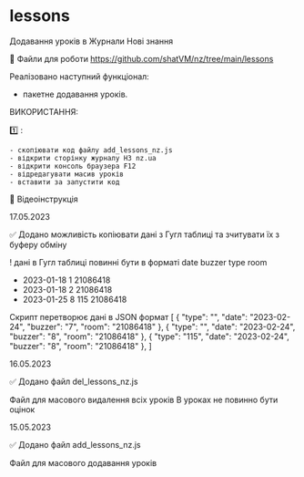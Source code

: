 # lessons
Додавання уроків в Журнали Нові знання

💾 Файли для роботи https://github.com/shatVM/nz/tree/main/lessons

Реалізовано наступний функціонал:
 - пакетне додавання уроків.
 
ВИКОРИСТАННЯ:

1️⃣ :

    - скопіювати код файлу add_lessons_nz.js
    - відкрити сторінку журналу НЗ nz.ua
    - відкрити консоль браузера F12
    - відредагувати масив уроків
    - вставити за запустити код 
  
🎥 Відеоінструкція 

17.05.2023

✅ Додано можливість копіювати дані з Гугл таблиці та зчитувати їх з буферу обміну 

! дані в Гугл таблиці повинні бути в форматі
    date  buzzer	type	room
 - 2023-01-18	1		      21086418
 - 2023-01-18	2		      21086418
 - 2023-01-25	8	  115   21086418

Скрипт перетворює дані в JSON формат
[
  {
    "type": "",
    "date": "2023-02-24",
    "buzzer": "7",
    "room": "21086418"
  },
  {
    "type": "",
    "date": "2023-02-24",
    "buzzer": "8",
    "room": "21086418"
  },
  {
    "type": "115",
    "date": "2023-02-24",
    "buzzer": "8",
    "room": "21086418"
  },
]

16.05.2023

✅ Додано файл del_lessons_nz.js
    
Файл для масового видалення всіх уроків
В уроках не повинно бути оцінок 

15.05.2023

✅ Додано файл add_lessons_nz.js

Файл для масового додавання уроків


